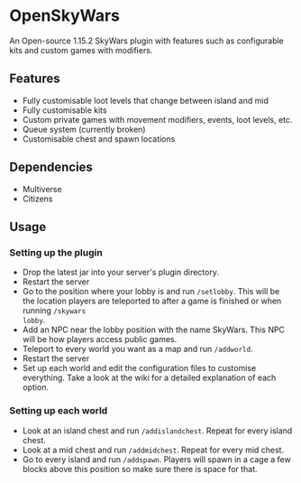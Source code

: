 # OpenSkyWars

An Open-source 1.15.2 SkyWars plugin with features such as configurable kits and custom games with modifiers.

## Features

- Fully customisable loot levels that change between island and mid
- Fully customisable kits
- Custom private games with movement modifiers, events, loot levels, etc.
- Queue system (currently broken)
- Customisable chest and spawn locations

## Dependencies

- Multiverse
- Citizens

## Usage

### Setting up the plugin

- Drop the latest jar into your server's plugin directory.
- Restart the server
- Go to the position where your lobby is and run <code>/setlobby</code>. This will be the location players are teleported to after a game is finished or when running <code>/skywars lobby</code>.
- Add an NPC near the lobby position with the name SkyWars. This NPC will be how players access public games.
- Teleport to every world you want as a map and run <code>/addworld</code>.
- Restart the server
- Set up each world and edit the configuration files to customise everything. Take a look at the wiki for a detailed explanation of each option.

### Setting up each world

- Look at an island chest and run <code>/addislandchest</code>. Repeat for every island chest.
- Look at a mid chest and run <code>/addmidchest</code>. Repeat for every mid chest.
- Go to every island and run <code>/addspawn</code>. Players will spawn in a cage a few blocks above this position so make sure there is space for that.
